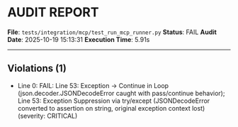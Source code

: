 # AUDIT REPORT

**File**: `tests/integration/mcp/test_run_mcp_runner.py`
**Status**: FAIL
**Audit Date**: 2025-10-19 15:13:31
**Execution Time**: 5.91s

---

## Violations (1)

- Line 0: FAIL: Line 53: Exception → Continue in Loop (json.decoder.JSONDecodeError caught with pass/continue behavior); Line 53: Exception Suppression via try/except (JSONDecodeError converted to assertion on string, original exception context lost)
 (severity: CRITICAL)
